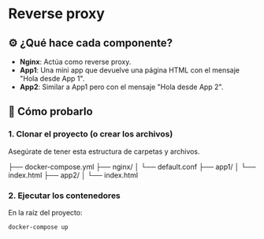 # Reverse proxy


## ⚙️ ¿Qué hace cada componente?

- **Nginx**: Actúa como reverse proxy.
- **App1**: Una mini app que devuelve una página HTML con el mensaje "Hola desde App 1".
- **App2**: Similar a App1 pero con el mensaje "Hola desde App 2".

## 🧪 Cómo probarlo

### 1. Clonar el proyecto (o crear los archivos)

Asegúrate de tener esta estructura de carpetas y archivos.

├── docker-compose.yml 
├── nginx/ 
│ └── default.conf 
├── app1/ 
│ └── index.html 
├── app2/ 
│ └── index.html

### 2. Ejecutar los contenedores

En la raíz del proyecto:

```bash
docker-compose up
```

